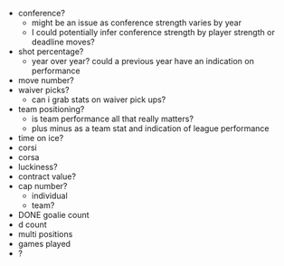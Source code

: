 - conference?
	- might be an issue as conference strength varies by year
	- I could potentially infer conference strength by player strength or deadline moves?
- shot percentage?
	- year over year? could a previous year have an indication on performance
- move number?
- waiver picks?
	- can i grab stats on waiver pick ups?
- team positioning?
	- is team performance all that really matters?
	- plus minus as a team stat and indication of league performance
- time on ice?
- corsi
- corsa
- luckiness?
- contract value?
- cap number?
	- individual
	- team?
- DONE goalie count
- d count
- multi positions
- games played
- ?